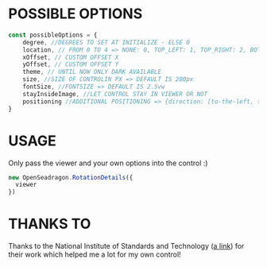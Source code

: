 # POSSIBLE OPTIONS

```javascript
const possibleOptions = {
    degree, //DEGREES TO SET AT INITIALIZE - ELSE 0
    location, // FROM 0 TO 4 => NONE: 0, TOP_LEFT: 1, TOP_RIGHT: 2, BOTTOM_RIGHT: 3, BOTTOM_LEFT: 4
    xOffset, // CUSTOM OFFSET X
    yOffset, // CUSTOM OFFSET Y
    theme, // UNTIL NOW ONLY DARK AVAILABLE
    size, //SIZE OF CONTROLIN PX => DEFAULT IS 200px
    fontSize, //FONTSIZE => DEFAULT IS 2.5vw
    stayInsideImage, //LET CONTROL STAY IN VIEWER OR NOT
    positioning //ADDITIONAL POSITIONING => {direction: [to-the-left, to-the-right, above, below], element: [DOMElement]}
}
```


# USAGE 
Only pass the viewer and your own options into the control :)

```javascript
new OpenSeadragon.RotationDetails({
  viewer
})
```

# THANKS TO
Thanks to the National Institute of Standards and Technology ([a link](https://github.com/usnistgov/OpenSeadragonScalebar)) for their work which helped me a lot for my own control!

